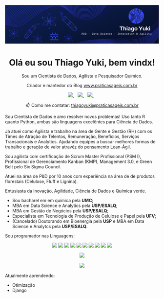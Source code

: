 [![capa](https://github.com/datachemistry/datachemistry/blob/main/Thiago%20Yuki.png)](https://github.com/datachemistry?tab=repositories)
---

<h1 align='center'>
Olá eu sou Thiago Yuki, bem vindx!
</h1>


<p align='center'>
  Sou um Cientista de Dados, Agilista e Pesquisador Químico.
  </p>
  
 <p align='center'>Criador e mantedor do Blog <a href="https://praticasgeis.com.br/">www.praticasageis.com.br</a>
</p>
  
<p align='center'>
  
  <a href="https://www.linkedin.com/in/thiagoyuki/">
    <img src="https://img.shields.io/badge/linkedin-%230077B5.svg?&style=for-the-badge&logo=linkedin&logoColor=white" />
  </a>&nbsp;&nbsp;
  
    
   <a href="https://www.youtube.com/channel/UCHQvEWd_9JIU7iCmK-JFIYg?view_as=subscriber">
    <img src=	"https://img.shields.io/badge/YouTube-FF0000?style=for-the-badge&logo=youtube&logoColor=white" />
  </a>&nbsp;&nbsp;
  
   <a href="https://www.twitch.tv/praticasageis">
    <img src=	"https://img.shields.io/badge/Twitch-9146FF?style=for-the-badge&logo=twitch&logoColor=white" />
  </a>&nbsp;&nbsp;
  
  
  
  </p>
  
 <p align='center'>
  📫 Como me contatar: <a href='mailto:thiagoyuki@praticasageis.com.br'>thiagoyuki@praticasageis.com.br</a>
</p>

<p>Sou Cientista de Dados e amo resolver novos problemas! Uso tanto R quanto Python, ambas são linguagens excelêntes para Ciência de Dados.
  
Já atuei como Agilista e trabalho na área de Gente e Gestão (RH) com os Times de Atração de Telentos, Remuneração, Benefícios, Serviços Transacionais e Analytics. Ajudando equipes a buscar melhores formas de trabalho e geração de valor atravéz do pensamento Lean-Ágil. 

<p>Sou agilista com certificação de Scrum Master Profissional (PSM I), Profissional de Gerenciamento Kanban (KMP), Management 3.0, e Green Belt pelo Six Sigma Council.</p>

<p>Atuei na área de P&D por 10 anos com experiência na área de de produtos florestais (Celulose, Fluff e Lignina).</p>

<p>Entusiasta da Inovação, Agilidade, Ciência de Dados e Química verde.</p>
 
- Sou bacharel em em química pela **UMC**;
- MBA em Data Science e Analytics pela **USP/ESALQ**; 
- MBA em Gestão de Negócios pela **USP/ESALQ**;
- Especialista em Tecnologia de Produção de Celulose e Papel pela **UFV**;
- (Cancelado) Doutorando em Bioenergia pela **USP** e MBA em Data Science e Analytcs pela **USP/ESALQ**.

Sou programador nas Linguagens: <p align = 'center'>
<img src=	"https://img.shields.io/badge/R-276DC3?style=for-the-badge&logo=r&logoColor=white" /> 
<img src=	"https://img.shields.io/badge/Python-14354C?style=for-the-badge&logo=python&logoColor=white" />
<img src=	"https://img.shields.io/badge/Markdown-000000?style=for-the-badge&logo=markdown&logoColor=white" />
<img src=	"https://img.shields.io/badge/MySQL-00000F?style=for-the-badge&logo=mysql&logoColor=white" />
<img src=	"https://img.shields.io/badge/SQLite-07405E?style=for-the-badge&logo=sqlite&logoColor=white" />
<img src=	"https://img.shields.io/badge/HTML5-E34F26?style=for-the-badge&logo=html5&logoColor=white" />
<img src=	"https://img.shields.io/badge/CSS3-1572B6?style=for-the-badge&logo=css3&logoColor=white" />
<img src=	"https://img.shields.io/badge/JavaScript-F7DF1E?style=for-the-badge&logo=javascript&logoColor=black" />
<img src=	"https://img.shields.io/badge/Django-092E20?style=for-the-badge&logo=django&logoColor=white" />
<img src=	"https://img.shields.io/badge/Flask-000000?style=for-the-badge&logo=flask&logoColor=white" />
  	
</p>

<p align='center'>
  <a href="#"><img src='https://github-readme-stats.vercel.app/api/top-langs/?username=datachemistry&theme=dark'></a>
</p>

<p align='center'>
  <a href="#"><img src="https://github-readme-stats.vercel.app/api?username=datachemistry&show_icons=true&count_private=true&theme=dark" width="350"></a>
</p>


Atualmente aprendendo: 

- Otimização
- Django


